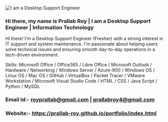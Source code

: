 ![I am a Desktop Support Engineer](https://pratecheducation.com/wp-content/uploads/2023/07/desktop-support-eng.jpg)
### Hi there, my name is Prallab Roy | I am a Desktop Support Engineer | Information Technology
Hi there! I'm a Desktop Support Engineer (Fresher) with a strong interest in IT support and system maintenance. I'm passionate about helping users solve technical issues and ensuring smooth day-to-day operations in a tech-driven environment.

Skills: Microsoft Office / Office365 / Libre Office / Microsoft Outlook / Hardware / Networking / Windows Server / Azure-900 / Windows OS / Linux OS / Mac OS / GitHub / VirtualBox / Packet Tracer / VMware Workstation / Microsoft Visual Studio Code / HTML / CSS / Java Script / Python / MySQL

### Email Id:- royprallab@gmail.com | prallabroy4@gmail.com 
### Website:- https://prallab-roy.github.io/portfolio/index.html

